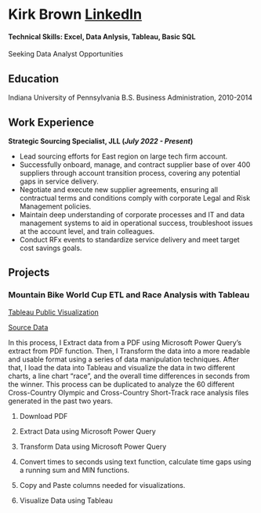 # Kirk Brown [LinkedIn](https://www.linkedin.com/in/kirk-brown-51a830a7/)

#### Technical Skills: Excel, Data Anlysis, Tableau, Basic SQL

  Seeking Data Analyst Opportunities

## Education
Indiana University of Pennsylvania
B.S. Business Administration, 2010-2014

## Work Experience
**Strategic Sourcing Specialist, JLL (_July 2022 - Present_)**
- Lead sourcing efforts for East region on large tech firm account.
- Successfully onboard, manage, and contract supplier base of over 400 suppliers through account transition process, covering any potential gaps in service delivery.
- Negotiate and execute new supplier agreements, ensuring all contractual terms and conditions comply with corporate Legal and Risk Management policies.
- Maintain deep understanding of corporate processes and IT and data management systems to aid in operational success, troubleshoot issues at the account level, and train colleagues.
- Conduct RFx events to standardize service delivery and meet target cost savings goals.


## Projects
### Mountain Bike World Cup ETL and Race Analysis with Tableau
[Tableau Public Visualization](https://public.tableau.com/app/profile/kirk.brown6372/viz/AraxaXCOMRaceAnalysis-KirkBrown/Dashboard1?publish=yes)

[Source Data](https://ucimtbworldseries.com/results/event/araxa/2024)

In this process, I Extract data from a PDF using Microsoft Power Query’s extract from PDF function. Then, I Transform the data into a more readable and usable format using a series of data manipulation techniques. After that, I load the data into Tableau and visualize the data in two different charts, a line chart “race”, and the overall time differences in seconds from the winner. This process can be duplicated to analyze the 60 different Cross-Country Olympic and Cross-Country Short-Track race analysis files generated in the past two years.

1.	Download PDF
 
2.	Extract Data using Microsoft Power Query
 
3.	Transform Data using Microsoft Power Query
 
4.	Convert times to seconds using text function, calculate time gaps using a running sum and MIN functions.

5.	Copy and Paste columns needed for visualizations.
 
6.	Visualize Data using Tableau
